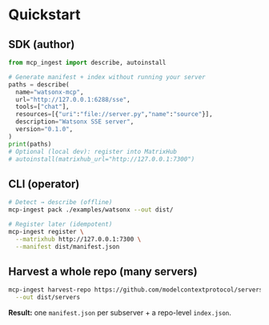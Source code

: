 # Quickstart

## SDK (author)

```python
from mcp_ingest import describe, autoinstall

# Generate manifest + index without running your server
paths = describe(
  name="watsonx-mcp",
  url="http://127.0.0.1:6288/sse",
  tools=["chat"],
  resources=[{"uri":"file://server.py","name":"source"}],
  description="Watsonx SSE server",
  version="0.1.0",
)
print(paths)
# Optional (local dev): register into MatrixHub
# autoinstall(matrixhub_url="http://127.0.0.1:7300")
````

## CLI (operator)

```bash
# Detect → describe (offline)
mcp-ingest pack ./examples/watsonx --out dist/

# Register later (idempotent)
mcp-ingest register \
  --matrixhub http://127.0.0.1:7300 \
  --manifest dist/manifest.json
```

## Harvest a whole repo (many servers)

```bash
mcp-ingest harvest-repo https://github.com/modelcontextprotocol/servers/archive/refs/heads/main.zip \
  --out dist/servers
```

**Result:** one `manifest.json` per subserver + a repo-level `index.json`.